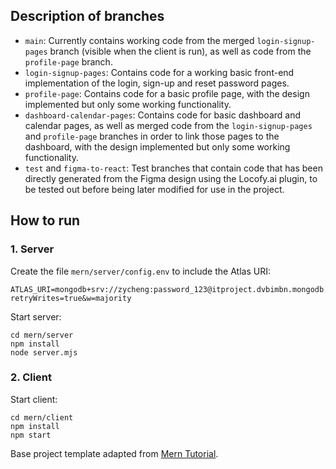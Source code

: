 ## Description of branches
- ```main```: Currently contains working code from the merged ```login-signup-pages``` branch (visible when the client is run), as well as code from the ```profile-page``` branch.
- ```login-signup-pages```: Contains code for a working basic front-end implementation of the login, sign-up and reset password pages.  
- ```profile-page```: Contains code for a basic profile page, with the design implemented but only some working functionality.
- ```dashboard-calendar-pages```: Contains code for basic dashboard and calendar pages, as well as merged code from the ```login-signup-pages``` and ```profile-page``` branches in order to link those pages to the dashboard, with the design implemented but only some working functionality.
- ```test``` and ```figma-to-react```: Test branches that contain code that has been directly generated from the Figma design using the Locofy.ai plugin, to be tested out before being later modified for use in the project.

## How to run
### 1. Server
Create the file `mern/server/config.env` to include the Atlas URI:
```
ATLAS_URI=mongodb+srv://zycheng:password_123@itproject.dvbimbn.mongodb.net/?retryWrites=true&w=majority
```

Start server:
```
cd mern/server
npm install
node server.mjs
```

### 2. Client
Start client:
```
cd mern/client
npm install
npm start
```

Base project template adapted from [Mern Tutorial](https://www.mongodb.com/languages/mern-stack-tutorial).
